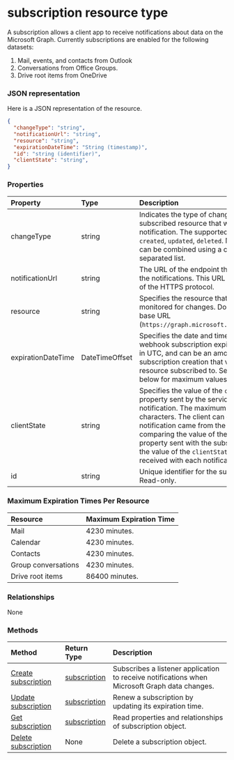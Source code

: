 # subscription resource type
A subscription allows a client app to receive notifications about data on the Microsoft Graph. Currently subscriptions are enabled for the following datasets:

1. Mail, events, and contacts from Outlook
1. Conversations from Office Groups.
1. Drive root items from OneDrive 


### JSON representation

Here is a JSON representation of the resource.

<!-- {
  "blockType": "resource",
  "optionalProperties": [

  ],
  "@odata.type": "microsoft.graph.subscription"
}-->

```json
{
  "changeType": "string",
  "notificationUrl": "string",
  "resource": "string",
  "expirationDateTime": "String (timestamp)",
  "id": "string (identifier)",
  "clientState": "string",
}

```
### Properties

| Property           | Type           | Description                                                                                                                                                                                                                                                                                                                                                      |
|:-------------------|:---------------|:-----------------------------------------------------------------------------------------------------------------------------------------------------------------------------------------------------------------------------------------------------------------------------------------------------------------------------------------------------------------|
| changeType         | string         | Indicates the type of change in the subscribed resource that will raise a notification. The supported values are: `created`, `updated`, `deleted`. Multiple values can be combined using a comma-separated list.                                                                                                                                                 |
| notificationUrl    | string         | The URL of the endpoint that will receive the notifications. This URL has to make use of the HTTPS protocol.                                                                                                                                                                                                                                                     |
| resource           | string         | Specifies the resource that will be monitored for changes. Do not include the base URL (`https://graph.microsoft.com/<version>/`).                                                                                                                                                                                                                               |
| expirationDateTime | DateTimeOffset | Specifies the date and time when the webhook subscription expires. The time is in UTC, and can be an amount of time from subscription creation that varies for the resource subscribed to.  See the table below for maximum values.                                                                                                                              |
| clientState        | string         | Specifies the value of the `clientState` property sent by the service in each notification. The maximum length is 255 characters. The client can check that the notification came from the service by comparing the value of the `clientState` property sent with the subscription with the value of the `clientState` property received with each notification. |
| id                 | string         | Unique identifier for the subscription. Read-only.                                                                                                                                                                                                                                                                                                               |

### Maximum Expiration Times Per Resource

| Resource            | Maximum Expiration Time |
|:--------------------|:------------------------|
| Mail                | 4230 minutes.           |
| Calendar            | 4230 minutes.           |
| Contacts            | 4230 minutes.           |
| Group conversations | 4230 minutes.           |
| Drive root items    | 86400 minutes.          |


### Relationships
None


### Methods

| Method                                                           | Return Type                     | Description                                                                                   |
|:-----------------------------------------------------------------|:--------------------------------|:----------------------------------------------------------------------------------------------|
| [Create subscription](../api/subscription_post_subscriptions.md) | [subscription](subscription.md) | Subscribes a listener application to receive notifications when Microsoft Graph data changes. |
| [Update subscription](../api/subscription_update.md)             | [subscription](subscription.md) | Renew a subscription by updating its expiration time.                                         |
| [Get subscription](../api/subscription_get.md)                   | [subscription](subscription.md) | Read properties and relationships of subscription object.                                     |
| [Delete subscription](../api/subscription_delete.md)             | None                            | Delete a subscription object.                                                                 |

<!-- uuid: 8fcb5dbc-d5aa-4681-8e31-b001d5168d79
2015-10-25 14:57:30 UTC -->
<!-- {
  "type": "#page.annotation",
  "description": "subscription resource",
  "keywords": "",
  "section": "documentation",
  "tocPath": ""
}-->
